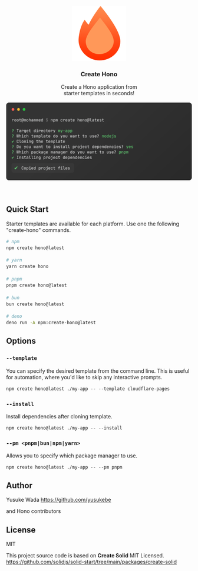 <div align="center">
  <img src="./images/hono-logo.png" width="148px" />
  <h3>Create Hono</h3>
  Create a Hono application from
  <br />
  starter templates in seconds!

  <br />
  <br />

  <img width="720px" src="./images/screencast.svg" />
</div>

<br />

<br />

## Quick Start

Starter templates are available for each platform. Use one the following "create-hono" commands.

```bash
# npm
npm create hono@latest

# yarn
yarn create hono

# pnpm
pnpm create hono@latest

# bun
bun create hono@latest

# deno
deno run -A npm:create-hono@latest
```

## Options

### `--template`

You can specify the desired template from the command line. This is useful for automation, where you'd like to skip any interactive prompts.

```
npm create hono@latest ./my-app -- --template cloudflare-pages
```

### `--install`

Install dependencies after cloning template.

```
npm create hono@latest ./my-app -- --install
```

### `--pm <pnpm|bun|npm|yarn>`

Allows you to specify which package manager to use.

```
npm create hono@latest ./my-app -- --pm pnpm
```

## Author

Yusuke Wada <https://github.com/yusukebe>

and Hono contributors

## License

MIT

This project source code is based on **Create Solid** MIT Licensed.
<https://github.com/solidjs/solid-start/tree/main/packages/create-solid>

